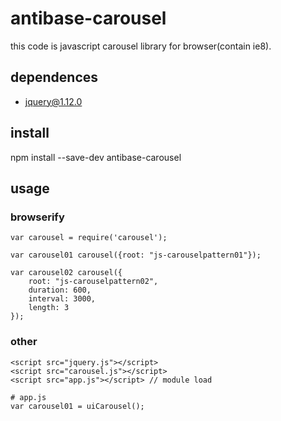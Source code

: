 # antibase-carousel

this code is javascript carousel library for browser(contain ie8).

## dependences
- jquery@1.12.0

## install
npm install --save-dev antibase-carousel

## usage

### browserify
```
var carousel = require('carousel');

var carousel01 carousel({root: "js-carouselpattern01"});

var carousel02 carousel({
    root: "js-carouselpattern02",
    duration: 600,
    interval: 3000,
    length: 3
});
```

### other
```
<script src="jquery.js"></script>
<script src="carousel.js"></script>
<script src="app.js"></script> // module load

# app.js
var carousel01 = uiCarousel();
```


